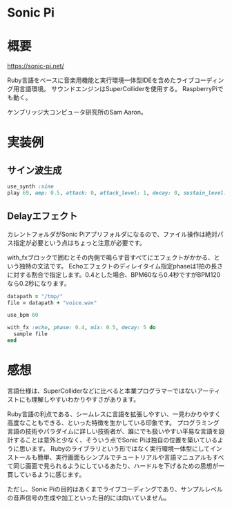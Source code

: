Sonic Pi
===

# 概要

https://sonic-pi.net/

Ruby言語をベースに音楽用機能と実行環境一体型IDEを含めたライブコーディング用言語環境。
サウンドエンジンはSuperColliderを使用する。
RaspberryPiでも動く。

ケンブリッジ大コンピュータ研究所のSam Aaron。

# 実装例

## サイン波生成

```Ruby
use_synth :sine
play 69, amp: 0.5, attack: 0, attack_level: 1, decay: 0, sustain_level: 1, sustain: 2, release: 0
```

## Delayエフェクト

カレントフォルダがSonic Piアプリフォルダになるので、ファイル操作は絶対パス指定が必要という点はちょっと注意が必要です。

with_fxブロックで囲むとその内側で鳴らす音すべてにエフェクトがかかる、という独特の文法です。
Echoエフェクトのディレイタイム指定phaseは1拍の長さに対する割合で指定します。0.4とした場合、BPM60なら0.4秒ですがBPM120なら0.2秒になります。

```Ruby
datapath = "/tmp/"
file = datapath + "voice.wav"

use_bpm 60

with_fx :echo, phase: 0.4, mix: 0.5, decay: 5 do
  sample file
end
```


# 感想

言語仕様は、SuperColliderなどに比べると本業プログラマーではないアーティストにも理解しやすいわかりやすさがあります。

Ruby言語の利点である、シームレスに言語を拡張しやすい、一見わかりやすく高度なこともできる、といった特徴を生かしている印象です。
プログラミング言語の技術やパラダイムに詳しい技術者が、誰にでも扱いやすい平易な言語を設計することは意外と少なく、そういう点でSonic Piは独自の位置を築いているように思います。
Rubyのライブラリという形ではなく実行環境一体型にしてインストールも簡単、実行画面もシンプルでチュートリアルや言語マニュアルもすべて同じ画面で見られるようにしているあたり、ハードルを下げるための思想が一貫しているように感じます。

ただし、Sonic Piの目的はあくまでライブコーディングであり、サンプルレベルの音声信号の生成や加工といった目的には向いていません。

